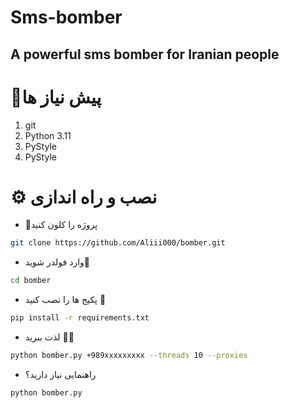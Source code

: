 # Sms-bomber
A powerful sms bomber for Iranian people
-------------------------------------
# 📑پیش نیاز ها  
1.  git
2.  Python 3.11
3.  PyStyle
4.  PyStyle

# ⚙ نصب و راه اندازی

- 🔗پروژه را کلون کنید 
```bash
git clone https://github.com/Aliii000/bomber.git

```
- وارد فولدر شوید📁
```bash
cd bomber
```
- پکیج ها را نصب کنید 🔻
```bash
pip install -r requirements.txt
```

- لذت ببرید 🧨🎈
```bash
python bomber.py +989xxxxxxxxx --threads 10 --proxies
```
- راهنمایی نیاز دارید؟
```bash
python bomber.py 
```
